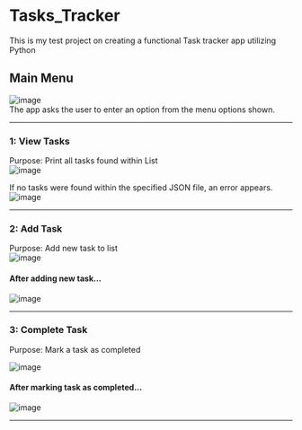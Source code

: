 # Tasks_Tracker
This is my test project on creating a functional Task tracker app utilizing Python

## Main Menu
![image](https://github.com/user-attachments/assets/41721c2a-8161-4752-80ae-6842a95039f6)  
The app asks the user to enter an option from the menu options shown.  

-----  
  ### 1: View Tasks
  Purpose: Print all tasks found within List  
  ![image](https://github.com/user-attachments/assets/a782e53c-66f3-4ae1-ab09-87edee4ec1c2)  

  If no tasks were found within the specified JSON file, an error appears.  
![image](https://github.com/user-attachments/assets/f1c1a7d8-5233-4672-8172-864e803cddfa)  

-----  
### 2: Add Task  
Purpose: Add new task to list  
![image](https://github.com/user-attachments/assets/30f99e24-dd7e-49e8-89ca-ce9c441484c3)  

#### After adding new task...  
![image](https://github.com/user-attachments/assets/dcbf2670-07c7-4daf-bbbc-1fdc4829077f)  

----- 
### 3: Complete Task  
Purpose: Mark a task as completed  

![image](https://github.com/user-attachments/assets/9164e9a5-ad7a-4501-935a-64314c656380)  

#### After marking task as completed...  
![image](https://github.com/user-attachments/assets/19d1c38d-3396-429f-a0ae-01115ebea6b0)  

-----  

